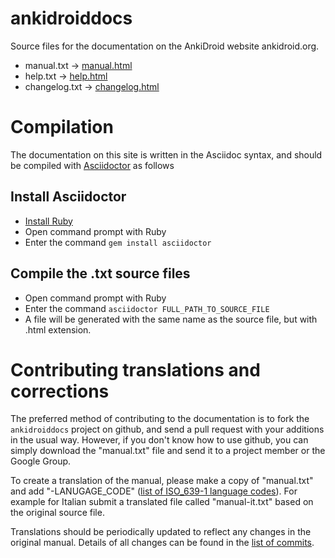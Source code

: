 ankidroiddocs
=============
Source files for the documentation on the AnkiDroid website ankidroid.org.

* manual.txt &rarr; [manual.html](https://ankidroid.org/docs/manual.html)
* help.txt &rarr; [help.html](https://ankidroid.org/docs/help.html)
* changelog.txt &rarr; [changelog.html](https://ankidroid.org/docs/changelog.html)

# Compilation
The documentation on this site is written in the Asciidoc syntax, and should be compiled with [Asciidoctor](http://asciidoctor.org/docs/install-toolchain/) as follows

## Install Asciidoctor
  * [Install Ruby](https://www.ruby-lang.org/en/installation/)
  * Open command prompt with Ruby
  * Enter the command `gem install asciidoctor`

## Compile the .txt source files
  * Open command prompt with Ruby
  * Enter the command `asciidoctor FULL_PATH_TO_SOURCE_FILE`
  * A file will be generated with the same name as the source file, but with .html extension.

# Contributing translations and corrections

The preferred method of contributing to the documentation is to fork the `ankidroiddocs` project on github, and send a pull request with your additions in the usual way. However, if you don't know how to use github, you can simply download the "manual.txt" file and send it to a project member or the Google Group.

To create a translation of the manual, please make a copy of "manual.txt" and add "-LANUGAGE\_CODE" ([list of ISO\_639-1 language codes](http://en.wikipedia.org/wiki/List_of_ISO_639-1_codes)). For example for Italian submit a translated file called "manual-it.txt" based on the original source file.

Translations should be periodically updated to reflect any changes in the original manual. Details of all changes can be found in the [list of commits](https://github.com/ankidroid/ankidroiddocs/commits/master/).
